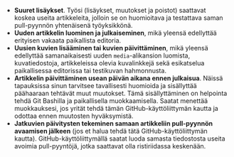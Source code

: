  - **Suuret lisäykset**. Työsi (lisäykset, muutokset ja poistot) saattavat koskea useita artikkeleita, jolloin se on huomioitava ja testattava saman pull-pyynnön yhtenäisenä työyksikkönä. 
 - **Uuden artikkelin luominen ja julkaiseminen**, mikä yleensä edellyttää erityisen vakaata paikallista editoria. 
 - **Uusien kuvien lisääminen tai kuvien päivittäminen**, mikä yleensä edellyttää samanaikaisesti uuden `media`-alikansion luomista, kuvatiedostoja, artikkeleissa olevia kuvalinkkejä sekä esikatselua paikallisessa editorissa tai testikuvan hahmonnusta.
 - **Artikkelin päivittäminen usean päivän aikana ennen julkaisua**. Näissä tapauksissa sinun tarvitsee tavallisesti huomioida ja sisällyttää päähaaraan tehtävät muut muutokset. Tämä sisällyttäminen on helpointa tehdä Git Bashilla ja paikallisella muokkaamisella. Saatat menettää muokkauksesi, jos yrität tehdä tämän GitHub-käyttöliittymän kautta ja odottaa ennen muutosten hyväksymistä.
 - **Jatkuvien päivitysten tekeminen samaan artikkeliin pull-pyynnön avaamisen jälkeen** (jos et halua tehdä tätä GitHub-käyttöliittymän kautta). GitHub-käyttöliittymällä saatat luoda samasta tiedostosta useita avoimia pull-pyyntöjä, jotka saattavat olla ristiriidassa keskenään. 